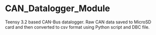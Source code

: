 # CAN_Datalogger_Module
Teensy 3.2 based CAN-Bus datalogger. Raw CAN data saved to MicroSD card and then converted to csv format using Python script and DBC file.
